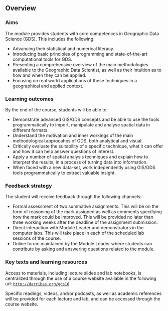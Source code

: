 
## Overview

### Aims

The module provides students with core competences in Geographic Data Science
(GDS).
This includes the following:

* Advancing their statistical and numerical literacy.
* Introducing basic principles of programming and state-of-the-art
  computational tools for GDS.
* Presenting a comprehensive overview of the main methodologies available to
  the Geographic Data Scientist, as well as their intuition as to how and when
  they can be applied.
* Focusing on real world applications of these techniques in a geographical
  and applied context.

### Learning outcomes

By the end of the course, students will be able to:

* Demonstrate advanced GIS/GDS concepts and be able to use the tools programmatically to 
  import, manipulate and analyse spatial data in different formats.
* Understand the motivation and inner workings of the main methodological
  approcahes of GDS, both analytical and visual.
* Critically evaluate the suitability of a specific technique, what it can
  offer and how it can help answer questions of interest. 
* Apply a number of spatial analysis techniques and explain how to interpret the results,
  in a process of turning data into information.
* When faced with a new data-set, work independently using GIS/GDS tools programmatically 
  to extract valuable insight.

### Feedback strategy

The student will receive feedback through the following channels:

* Formal assessment of two summative assignments. This will be on the form
  of reasoning of the mark assigned as well as comments specifying how the
  mark could be improved. This will be provided no later than three working
  weeks after the deadline of the assignment submission.
* Direct interaction with Module Leader and demonstrators in the computer
  labs. This will take place in each of the scheduled lab sessions of the
  course.
* Online forum maintained by the Module Leader where students can contribute
  by asking and answering questions related to the module.

### Key texts and learning resources

Access to materials, including lecture slides and lab notebooks, is centralized through the 
use of a course website available in the following url:
[`http://darribas.org/gds16`](http://darribas.org/gds16)

Specific readings, videos, and/or podcasts, as well as academic references will be
provided for each lecture and lab, and can be accessed through the course
website.

